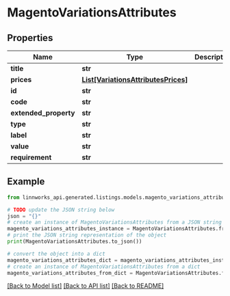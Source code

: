 # MagentoVariationsAttributes


## Properties

Name | Type | Description | Notes
------------ | ------------- | ------------- | -------------
**title** | **str** |  | [optional] 
**prices** | [**List[VariationsAttributesPrices]**](VariationsAttributesPrices.md) |  | [optional] 
**id** | **str** |  | [optional] 
**code** | **str** |  | [optional] 
**extended_property** | **str** |  | [optional] 
**type** | **str** |  | [optional] 
**label** | **str** |  | [optional] 
**value** | **str** |  | [optional] 
**requirement** | **str** |  | [optional] 

## Example

```python
from linnworks_api.generated.listings.models.magento_variations_attributes import MagentoVariationsAttributes

# TODO update the JSON string below
json = "{}"
# create an instance of MagentoVariationsAttributes from a JSON string
magento_variations_attributes_instance = MagentoVariationsAttributes.from_json(json)
# print the JSON string representation of the object
print(MagentoVariationsAttributes.to_json())

# convert the object into a dict
magento_variations_attributes_dict = magento_variations_attributes_instance.to_dict()
# create an instance of MagentoVariationsAttributes from a dict
magento_variations_attributes_from_dict = MagentoVariationsAttributes.from_dict(magento_variations_attributes_dict)
```
[[Back to Model list]](../README.md#documentation-for-models) [[Back to API list]](../README.md#documentation-for-api-endpoints) [[Back to README]](../README.md)


